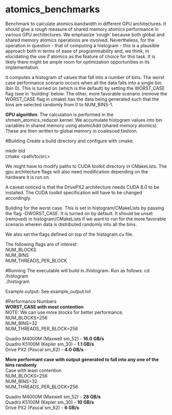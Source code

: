 # atomics_benchmarks
Benchmark to calculate atomics bandwidth in different GPU architectures. It should give a *rough* measure of shared memory atomics performance in various GPU architectures. We emphasize 'rough' because both global and shared memory atomics operations are involved. Nevertheless, for the operation in question - that of computing a histogram - this is a plausible approach both in terms of ease of programmability and, we think, in elucidating the use if atomics as the feature of choice for this task. It is likely there might be ample room for optimization opportunities in its implementation. 

   
It computes a histogram of values that fall into a number of bins. 
The worst case performance scenario occurs when all the data falls into
a single bin (bin 0). This is turned on (which is the default) by setting the WORST_CASE flag (see in 'building' below. The other, more favorable scenario (remove the WORST_CASE flag in cmake) has the data being generated such that the bins are selected randomly from 0 to NUM_BINS-1. 

**GPU algorithm**:
The calculation is performed in the shmem_atomics_reducer kernel. We accumulate histogram values into bin variables in shared memory using atomicAdd (shared memory atomics). These are then written to global memory in coalesced fashion.


#Building
Create a build directory and configure with cmake.

mkdir bld <br>
cmake \<path/to/src>

We might have to modify paths to CUDA toolkit directory in CMakeLists. The gpu architecture flags will also need modification depending on the hardware it is run on. 

A caveat noticed is that the DrivePX2 architecture needs CUDA 8.0 to be installed. The CUDA toolkit specification will have to be changed accordingly.

Building for the worst case. This is set in histogram/CMakeLists by passing the flag -DWORST_CASE. It is turned on by default. It should be unset (removed) in histogram/CMakeLists if we want to run for the more favorable scenario wherein data is distributed randomly into all the bins. 

We also set the flags defined on top of the histogram.cu file. 

The following flags are of interest: <br>
NUM_BLOCKS <br>
NUM_BINS   <br> 
NUM_THREADS_PER_BLOCK <br>


#Running
The executable will build in <build-dir>/histogram.
Run as follows:
cd <build-dir>/histogram <br>
./histogram <br>

Example output: See example_output.txt

#Performance Numbers <br>
**WORST_CASE with most contention** <br>
NOTE: We can use more blocks for better performance.  <br>
NUM_BLOCKS=256 <br>
NUM_BINS=32    <br>
NUM_THREADS_PER_BLOCK=256

Quadro M4000M (Maxwell sm_52) - **16.0 GB/s** <br>
Quadro K5100M (Kepler  sm_30) - **1.1 GB/s** <br>
Drive PX2     (Pascal  sm_62) - **4.0 GB/s** <br>

**More performant case with output generated to fall into any one of the bins randomly** <br>
Case with least contention <br>
NUM_BLOCKS=256 <br>
NUM_BINS=32    <br>
NUM_THREADS_PER_BLOCK=256 <br> 

Quadro M4000M (Maxwell sm_52) - **28 GB/s** <br>
Quadro K5100M (Kepler  sm_30) - **10 GB/s** <br>
Drive PX2     (Pascal  sm_62) - **6 GB/s** <br>



